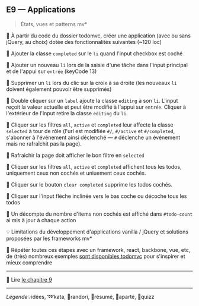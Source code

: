 ## E9 — Applications
> États, vues et patterns mv*

:beginner: À partir du code du dossier todomvc, créer une application (avec ou sans jQuery, au choix) dotée des fonctionnalités suivantes (~120 loc)

:beginner: Ajouter la classe `completed` sur le `li` quand l'input checkbox est coché

:beginner: Ajouter un nouveau `li` lors de la saisie d'une tâche dans l'input principal et de l'appui sur `entrée` (keyCode 13)

:beginner: Supprimer un `li` lors du clic sur la croix à sa droite (les nouveaux `li` doivent également pouvoir être supprimés)

:beginner: Double cliquer sur un `label` ajoute la classe `editing` à son `li`. L'input reçoit la valeur actuelle et peut être modifié à l'appui sur `entrée`. Cliquer à l'extérieur de l'input retire la classe `editing` du `li`.

:beginner: Cliquer sur les filtres `all`, `active` et `completed` leur affecte la classe `selected` à tour de rôle (l'url est modifiée `#/`, `#/active` et `#/completed`, s'abonner à l'événement ainsi déclenché — `#` déclenche un événement mais ne rafraîchit pas la page).

:beginner: Rafraichir la page doit afficher le bon filtre en `selected`

:beginner: Cliquer sur les filtres `all`, `active` et `completed` affichent tous les todos, uniquement ceux non cochés et uniuement ceux cochés.

:beginner: Cliquer sur le bouton `clear completed` supprime les todos cochés.

:beginner: Cliquer sur l'input flèche inclinée vers le bas coche ou décoche tous les todos

:beginner: Un décompte du nombre d'items non cochés est affiché dans `#todo-count` ai mis à jour à chaque action

:bulb: Limitations du développement d'applications vanilla / jQuery et solutions proposées par les frameworks mv*

:beginner: Répéter toutes ces étapes avec un framework, react, backbone, vue, etc, de (très) nombreux exemples [sont disponibles todomvc](https://github.com/tastejs/todomvc/tree/master/examples) pour s'inspirer et mieux comprendre

---

:closed_book: Lire [le chapitre 9](https://goo.gl/QbZSn8#heading=h.nuw15gkiaala)

---

_Légende_:bulb:idées, :loop:kata, :beginner:randori, :closed_book:résumé, :cookie:aparté, :cactus:quizz
